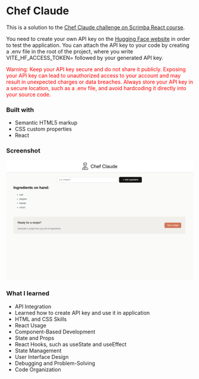 # Chef Claude

This is a solution to the [Chef Claude challenge on Scrimba React course](https://scrimba.com/learn-react-c0e).

You need to create your own API key on the [Hugging Face website](https://huggingface.co/) in order to test the application. You can attach the API key to your code by creating a .env file in the root of the project, where you write VITE_HF_ACCESS_TOKEN= followed by your generated API key.

<span style="color: red;">Warning: Keep your API key secure and do not share it publicly. Exposing your API key can lead to unauthorized access to your account and may result in unexpected charges or data breaches. Always store your API key in a secure location, such as a .env file, and avoid hardcoding it directly into your source code.</span>

### Built with

- Semantic HTML5 markup
- CSS custom properties
- React

### Screenshot

![chef-claude](src/images/chef-claude.png)

### What I learned

- API Integration
- Learned how to create API key and use it in application
- HTML and CSS Skills
- React Usage
- Component-Based Development
- State and Props
- React Hooks, such as useState and useEffect
- State Management
- User Interface Design
- Debugging and Problem-Solving
- Code Organization
